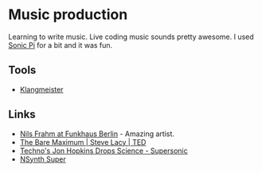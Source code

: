 # Music production
Learning to write music. Live coding music sounds pretty awesome. I used [Sonic Pi](https://github.com/samaaron/sonic-pi) for a bit and it was fun.

## Tools
- [Klangmeister](http://ctford.github.io/klangmeister/about)

## Links
- [Nils Frahm at Funkhaus Berlin](https://www.youtube.com/watch?v=kv2nmefHc9Y) - Amazing artist.
- [The Bare Maximum | Steve Lacy | TED](https://www.youtube.com/watch?v=SUnmrQfdYpg)
- [Techno's Jon Hopkins Drops Science - Supersonic](https://www.youtube.com/watch?v=gzquxwYnDvk)
- [NSynth Super](https://nsynthsuper.withgoogle.com/)